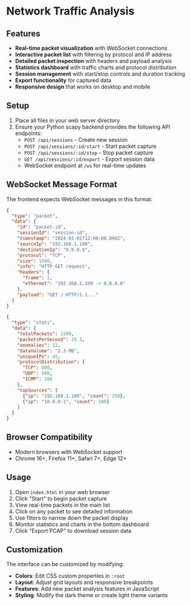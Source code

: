 # Network Traffic Analysis



## Features

- **Real-time packet visualization** with WebSocket connections
- **Interactive packet list** with filtering by protocol and IP address
- **Detailed packet inspection** with headers and payload analysis
- **Statistics dashboard** with traffic charts and protocol distribution
- **Session management** with start/stop controls and duration tracking
- **Export functionality** for captured data
- **Responsive design** that works on desktop and mobile


## Setup

1. Place all files in your web server directory
2. Ensure your Python scapy backend provides the following API endpoints:
   - `POST /api/sessions` - Create new session
   - `POST /api/sessions/:id/start` - Start packet capture
   - `POST /api/sessions/:id/stop` - Stop packet capture
   - `GET /api/sessions/:id/export` - Export session data
   - WebSocket endpoint at `/ws` for real-time updates

## WebSocket Message Format

The frontend expects WebSocket messages in this format:

```json
{
  "type": "packet",
  "data": {
    "id": "packet-id",
    "sessionId": "session-id",
    "timestamp": "2024-01-01T12:00:00.000Z",
    "sourceIp": "192.168.1.100",
    "destinationIp": "8.8.8.8",
    "protocol": "TCP",
    "size": 1500,
    "info": "HTTP GET request",
    "headers": {
      "frame": 1,
      "ethernet": "192.168.1.100 -> 8.8.8.8"
    },
    "payload": "GET / HTTP/1.1..."
  }
}
```

```json
{
  "type": "stats",
  "data": {
    "totalPackets": 1500,
    "packetsPerSecond": 25.3,
    "anomalies": 12,
    "dataVolume": "2.3 MB",
    "uniqueIPs": 45,
    "protocolDistribution": {
      "TCP": 800,
      "UDP": 500,
      "ICMP": 200
    },
    "topSources": [
      {"ip": "192.168.1.100", "count": 250},
      {"ip": "10.0.0.1", "count": 180}
    ]
  }
}
```

## Browser Compatibility

- Modern browsers with WebSocket support
- Chrome 16+, Firefox 11+, Safari 7+, Edge 12+

## Usage

1. Open `index.html` in your web browser
2. Click "Start" to begin packet capture
3. View real-time packets in the main list
4. Click on any packet to see detailed information
5. Use filters to narrow down the packet display
6. Monitor statistics and charts in the bottom dashboard
7. Click "Export PCAP" to download session data

## Customization

The interface can be customized by modifying:

- **Colors**: Edit CSS custom properties in `:root`
- **Layout**: Adjust grid layouts and responsive breakpoints
- **Features**: Add new packet analysis features in JavaScript
- **Styling**: Modify the dark theme or create light theme variants

